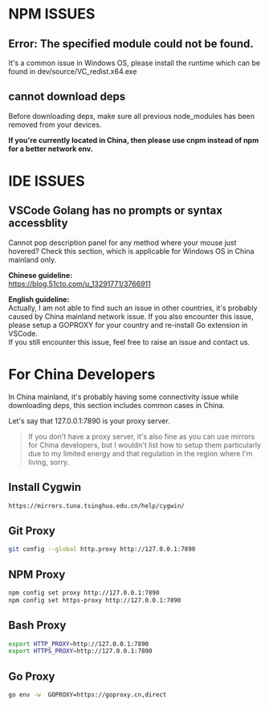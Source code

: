# NPM ISSUES

## Error: The specified module could not be found.

It's a common issue in Windows OS, please install the runtime which can be found in dev/source/VC_redist.x64.exe

## cannot download deps

Before downloading deps, make sure all previous node_modules has been removed from your devices.

**If you're currently located in China, then please use cnpm instead of npm for a better network env.**

# IDE ISSUES

## VSCode Golang has no prompts or syntax accessblity

Cannot pop description panel for any method where your mouse just hovered? Check this section, which is applicable for Windows OS in China mainland only.

**Chinese guideline:**  
https://blog.51cto.com/u_13291771/3766911

**English guideline:**  
Actually, I am not able to find such an issue in other countries, it's probably caused by China mainland network issue. If you also encounter this issue, please setup a GOPROXY for your country and re-install Go extension in VSCode.  
If you still encounter this issue, feel free to raise an issue and contact us.

# For China Developers

In China mainland, it's probably having some connectivity issue while downloading deps, this section includes common cases in China.

Let's say that 127.0.0.1:7890 is your proxy server.

> If you don't have a proxy server, it's also fine as you can use mirrors for China developers, but I wouldn't list how to setup them particularly due to my limited energy and that regulation in the region where I'm living, sorry.

## Install Cygwin

```bash
https://mirrors.tuna.tsinghua.edu.cn/help/cygwin/
```

## Git Proxy

```bash
git config --global http.proxy http://127.0.0.1:7890
```

## NPM Proxy

```bash
npm config set proxy http://127.0.0.1:7890
npm config set https-proxy http://127.0.0.1:7890
```

## Bash Proxy

```bash
export HTTP_PROXY=http://127.0.0.1:7890
export HTTPS_PROXY=http://127.0.0.1:7890
```

## Go Proxy

```bash
go env -w  GOPROXY=https://goproxy.cn,direct
```
